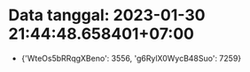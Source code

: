 # Data tanggal: 2023-01-30 21:44:48.658401+07:00

* {'WteOs5bRRqgXBeno': 3556, 'g6RylX0WycB48Suo': 7259}
